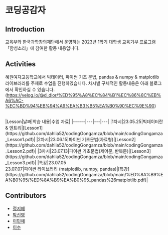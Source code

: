 # 코딩공감자

## Introduction
교육부와 한국과학창의재단에서 운영하는 2023년 1학기 대학생 교육기부 프로그램 「함성소리」에 참여한 활동 내용입니다. 


## Activities
혜원여자고등학교에서 빅데이터, 파이썬 기초 문법, pandas & numpy & matplotlib 라이브러리를 주제로 수업을 진행하였습니다. 차시별 구체적인 활동내용은 아래 블로그에서 확인하실 수 있습니다.  
(https://velog.io/@d_dior/%ED%95%A8%EC%84%B1%EC%86%8C%EB%A6%AC-%EC%BD%94%EB%94%A9%EA%B3%B5%EA%B0%90%EC%9E%90)

<br>
|Lesson|날짜|학습 내용|수업 자료|
|------|---|---|---|
|1차시|23.05.25|빅데이터란 & 엔트리|[Lesson1](https://github.com/dahlia52/codingGongamza/blob/main/codingGongamza_Lesson1.pdf)|
|2차시|23.06.15|파이썬 기초문법(자료형)|[Lesson2](https://github.com/dahlia52/codingGongamza/blob/main/codingGongamza_Lesson2.pdf)|
|3차시|23.07.13|파이썬 기초문법(제어문, 반복문)|[Lesson3](https://github.com/dahlia52/codingGongamza/blob/main/codingGongamza_Lesson3.pdf)|
|특강|23.07.05</br>23.07.07|파이썬 라이브러리 (matplotlib, numpy, pandas)|[특강](https://github.com/dahlia52/codingGongamza/blob/main/%ED%8A%B9%EA%B0%95/%ED%8A%B9%EA%B0%95_pandas%26matplotlib.pdf)|



## Contributors

- [정지혜](https://github.com/dahlia52)
- [박신영](https://github.com/D-dior) 
- [이민채](https://github.com/lmc6v6)
- [이수](https://github.com/2su2su)

